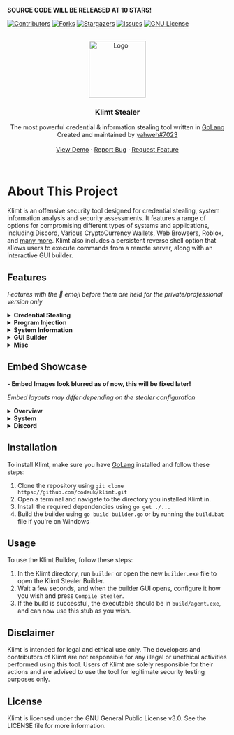 **SOURCE CODE WILL BE RELEASED AT 10 STARS!**

[![Contributors][contributors-shield]][contributors-url]
[![Forks][forks-shield]][forks-url]
[![Stargazers][stars-shield]][stars-url]
[![Issues][issues-shield]][issues-url]
[![GNU License][license-shield]][license-url]

<br />
<div align="center">
  <a href="https://github.com/codeuk/klimt">
    <img src="https://cdn4.iconfinder.com/data/icons/internet-security-flat-2/32/Internet_Security_danger_malware_website_web_virus-512.png" alt="Logo" width="130" height="130">
  </a>

  <h3 align="center">Klimt Stealer</h3>

  <p align="center">
The most powerful credential & information stealing tool written in <a href="https://go.dev">GoLang</a>
    <br />
Created and maintained by <a href="https://discord.com/users/900072916597735444">yahweh#7023</a>
    <br />
    <br />
    <a href="https://github.com/codeuk/klimt">View Demo</a>
    ·
    <a href="https://github.com/codeuk/klimt/issues">Report Bug</a>
    ·
    <a href="https://github.com/codeuk/klimt/issues">Request Feature</a>
  </p>
</div>
<br />

# About This Project

Klimt is an offensive security tool designed for credential stealing, system information analysis and security assessments. It features a range of options for compromising different types of systems and applications, including Discord, Various CryptoCurrency Wallets, Web Browsers, Roblox, and [many more](https://github.com/codeuk/klimt#features). Klimt also includes a persistent reverse shell option that allows users to execute commands from a remote server, along with an interactive GUI builder.


## Features
*Features with the 💎 emoji before them are held for the private/professional version only*

<details>
<summary><strong>Credential Stealing</strong></summary>
<br>

- Discord Stealer: Steals authentication tokens and account information from 30+ Discord locations.
- Wallet Stealer: Steals cryptocurrency wallet files and credentials from popular wallets.
- 💎 Browser Stealer: Steals browser cookies, passwords, history and downloads from 20+ web browsers.
- 💎 Roblox Stealer: Steals login credentials and authentication tokens from the Roblox game client & website.

</details>

<details>
<summary><strong>Program Injection</strong></summary>
<br>

- Discord: Injects a custom Javascript package into the Discord process for added functionality.
- 💎 Startup: Adds Klimt to the list of startup programs to ensure persistence.
- 💎 Browsers: Injects a custom module into major web browsers for added functionality.

</details>

<details>
<summary><strong>System Information</strong></summary>
<br>

- General: Collects general system information using the Windows registry and WMIC.
- Local Files: Scans the target machines files.
- Installed Software: Collects information on installed software.
- Network Connections: Logs network activity and connections.

</details>

<details>
<summary><strong>GUI Builder</strong></summary>
<br>

![image](https://user-images.githubusercontent.com/75194878/228186187-a354a6a2-e9d2-4a93-ac29-b967d4db443b.png)

![image](https://user-images.githubusercontent.com/75194878/228186569-fe86e8b7-80fa-4a03-a0a5-5df7d0206a19.png)

</details>

<details>
<summary><strong>Misc</strong></summary>
<br>

- Reverse Shell: Optional connection to your external listener server (netcat, msf, etc.)
- Custom GUI Builder with interactive widgets (Embed color picker, tabs, etc.)
- Encrypts strings stored in the config so that they aren't searchable in the binary, such as:
  - Discord Webhook URL
  - Reverse Shell Server Information

</details>

## Embed Showcase
**- Embed Images look blurred as of now, this will be fixed later!**

*Embed layouts may differ depending on the stealer configuration*

<details>
<summary><strong>Overview</strong></summary>
<br>

- Logs.zip file, Scrape numbers, Browser Credentials & Crypto Wallets overview

![image](https://user-images.githubusercontent.com/75194878/228089502-bf0be37d-2260-488a-9fdf-bf65275e75ee.png)
</details>

<details>
<summary><strong>System</strong></summary>
<br>

- Operating System, Networking & File structure information

![image](https://user-images.githubusercontent.com/75194878/228090113-9ac06188-b6cc-4d8f-b55a-3abc88213533.png)
</details>

<details>
<summary><strong>Discord</strong></summary>
<br>

- Discord paths (where tokens were found), infection status, account information derived from each token.

![image](https://user-images.githubusercontent.com/75194878/228090586-41b1506c-34b8-4514-b2f6-87c73e312b03.png)
</details>


## Installation

To install Klimt, make sure you have [GoLang](https://go.dev) installed and follow these steps:

1. Clone the repository using `git clone https://github.com/codeuk/klimt.git`
2. Open a terminal and navigate to the directory you installed Klimt in.
3. Install the required dependencies using `go get ./...`
4. Build the builder using `go build builder.go` or by running the `build.bat` file if you're on Windows

## Usage

To use the Klimt Builder, follow these steps:

1. In the Klimt directory, run `builder` or open the new `builder.exe` file to open the Klimt Stealer Builder.
2. Wait a few seconds, and when the builder GUI opens, configure it how you wish and press `Compile Stealer`.
3. If the build is successful, the executable should be in `build/agent.exe`, and can now use this stub as you wish.

## Disclaimer

Klimt is intended for legal and ethical use only. The developers and contributors of Klimt are not responsible for any illegal or unethical activities performed using this tool. Users of Klimt are solely responsible for their actions and are advised to use the tool for legitimate security testing purposes only.

## License

Klimt is licensed under the GNU General Public License v3.0. See the LICENSE file for more information.

<!-- MARKDOWN LINKS & IMAGES -->
<!-- https://www.markdownguide.org/basic-syntax/#reference-style-links -->
[contributors-shield]: https://img.shields.io/github/contributors/codeuk/klimt.svg?style=for-the-badge
[contributors-url]: https://github.com/codeuk/klimt/graphs/contributors
[license-shield]: https://img.shields.io/github/license/codeuk/klimt?style=for-the-badge
[license-url]: https://github.com/codeuk/klimt/blob/master/LICENSE.txt
[forks-shield]: https://img.shields.io/github/forks/codeuk/klimt.svg?style=for-the-badge
[forks-url]: https://github.com/codeuk/klimt/network/members
[stars-shield]: https://img.shields.io/github/stars/codeuk/klimt.svg?style=for-the-badge
[stars-url]: https://github.com/codeuk/klimt/stargazers
[issues-shield]: https://img.shields.io/github/issues/codeuk/klimt.svg?style=for-the-badge
[issues-url]: https://github.com/codeuk/klimt/issues
[license-url]: https://github.com/codeuk/klimt/blob/master/LICENSE.txt
